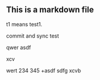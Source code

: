 ## This is a markdown file
t1 means test1.

commit and sync test

qwer
asdf

xcv

wert
234
345
+asdf
sdfg
xcvb


